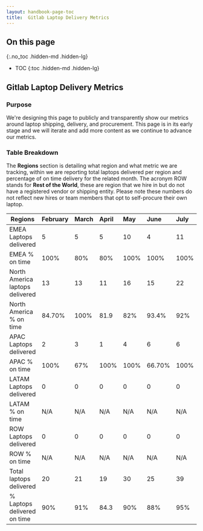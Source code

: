 ```yaml
---
layout: handbook-page-toc
title:  Gitlab Laptop Delivery Metrics
---
```

## On this page
{:.no_toc .hidden-md .hidden-lg}
- TOC
{:toc .hidden-md .hidden-lg}

## Gitlab Laptop Delivery Metrics

### Purpose

We're designing this page to publicly and transparently show our metrics around laptop shipping, delivery, and procurement. This page is in its early stage and we will iterate and add more content as we continue to advance our metrics. 

### Table Breakdown

The **Regions** section is detailing what region and what metric we are tracking, within we are reporting total laptops delivered per region and percentage of on time delivery for the related month. The acronym ROW stands for **Rest of the World**, these are region that we hire in but do not have a registered vendor or shipping entity. Please note these numbers do not reflect new hires or team members that opt to self-procure their own laptop. 


 
| Regions                         | February | March | April | May | June | July | August |
| -------------                   |:---------|:------|:------|:----|:-----|:-----|:-------|
| EMEA Laptops delivered          |5         |5      |5      |10   |4     |11    |9       |
| EMEA % on time                  |100%      |80%    |80%    |100% |100%  |100%  |100%    |
| North America laptops delivered |13        |13     |11     |16   |15    |22    |22      |
| North America % on time         |84.70%    |100%   |81.9   |82%  |93.4% |92%   |95.5%   |
| APAC Laptops delivered          |2         |3      |1      |4    |6     |6     |3       |
| APAC % on time                  |100%      |67%    |100%   |100% |66.70%|100%  |67%     |
| LATAM Laptops delivered         |0         |0      |0      |0    |0     |0     |0       |
| LATAM % on time                 |N/A       |N/A    |N/A    |N/A  |N/A   |N/A   |N/A     |
| ROW Laptops delivered           |0         |0      |0      |0    |0     |0     |0       |
| ROW % on time                   |N/A       |N/A    |N/A    |N/A  |N/A   |N/A   |N/A     |
| Total laptops delivered         |20        |21     |19     |30   |25    |39    |34      |
| % Laptops delivered on time     |90%       |91%    |84.3   |90%  |88%   |95%   |94%     |

